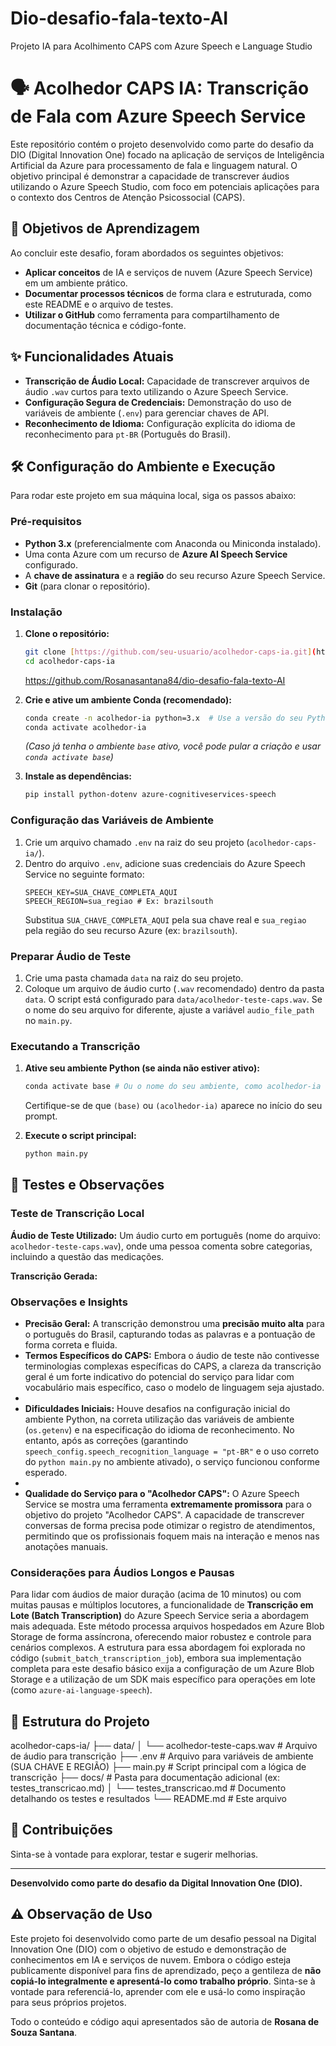 # Dio-desafio-fala-texto-AI
Projeto IA para Acolhimento CAPS com Azure Speech e Language Studio

# 🗣️ Acolhedor CAPS IA: Transcrição de Fala com Azure Speech Service

Este repositório contém o projeto desenvolvido como parte do desafio da DIO (Digital Innovation One) focado na aplicação de serviços de Inteligência Artificial da Azure para processamento de fala e linguagem natural. O objetivo principal é demonstrar a capacidade de transcrever áudios utilizando o Azure Speech Studio, com foco em potenciais aplicações para o contexto dos Centros de Atenção Psicossocial (CAPS).

## 🚀 Objetivos de Aprendizagem

Ao concluir este desafio, foram abordados os seguintes objetivos:

* **Aplicar conceitos** de IA e serviços de nuvem (Azure Speech Service) em um ambiente prático.
* **Documentar processos técnicos** de forma clara e estruturada, como este README e o arquivo de testes.
* **Utilizar o GitHub** como ferramenta para compartilhamento de documentação técnica e código-fonte.

## ✨ Funcionalidades Atuais

* **Transcrição de Áudio Local:** Capacidade de transcrever arquivos de áudio `.wav` curtos para texto utilizando o Azure Speech Service.
* **Configuração Segura de Credenciais:** Demonstração do uso de variáveis de ambiente (`.env`) para gerenciar chaves de API.
* **Reconhecimento de Idioma:** Configuração explícita do idioma de reconhecimento para `pt-BR` (Português do Brasil).

## 🛠️ Configuração do Ambiente e Execução

Para rodar este projeto em sua máquina local, siga os passos abaixo:

### Pré-requisitos

* **Python 3.x** (preferencialmente com Anaconda ou Miniconda instalado).
* Uma conta Azure com um recurso de **Azure AI Speech Service** configurado.
* A **chave de assinatura** e a **região** do seu recurso Azure Speech Service.
* **Git** (para clonar o repositório).

### Instalação

1.  **Clone o repositório:**
    ```bash
    git clone [https://github.com/seu-usuario/acolhedor-caps-ia.git](https://github.com/seu-usuario/acolhedor-caps-ia.git)
    cd acolhedor-caps-ia
    ```
    https://github.com/Rosanasantana84/dio-desafio-fala-texto-AI

2.  **Crie e ative um ambiente Conda (recomendado):**
    ```bash
    conda create -n acolhedor-ia python=3.x  # Use a versão do seu Python
    conda activate acolhedor-ia
    ```
    *(Caso já tenha o ambiente `base` ativo, você pode pular a criação e usar `conda activate base`)*

3.  **Instale as dependências:**
    ```bash
    pip install python-dotenv azure-cognitiveservices-speech
    ```

### Configuração das Variáveis de Ambiente

1.  Crie um arquivo chamado `.env` na raiz do seu projeto (`acolhedor-caps-ia/`).
2.  Dentro do arquivo `.env`, adicione suas credenciais do Azure Speech Service no seguinte formato:
    ```
    SPEECH_KEY=SUA_CHAVE_COMPLETA_AQUI
    SPEECH_REGION=sua_regiao # Ex: brazilsouth
    ```
    Substitua `SUA_CHAVE_COMPLETA_AQUI` pela sua chave real e `sua_regiao` pela região do seu recurso Azure (ex: `brazilsouth`).

### Preparar Áudio de Teste

1.  Crie uma pasta chamada `data` na raiz do seu projeto.
2.  Coloque um arquivo de áudio curto (`.wav` recomendado) dentro da pasta `data`. O script está configurado para `data/acolhedor-teste-caps.wav`. Se o nome do seu arquivo for diferente, ajuste a variável `audio_file_path` no `main.py`.

### Executando a Transcrição

1.  **Ative seu ambiente Python (se ainda não estiver ativo):**
    ```bash
    conda activate base # Ou o nome do seu ambiente, como acolhedor-ia
    ```
    Certifique-se de que `(base)` ou `(acolhedor-ia)` aparece no início do seu prompt.

2.  **Execute o script principal:**
    ```bash
    python main.py
    ```

## 📝 Testes e Observações

### Teste de Transcrição Local

**Áudio de Teste Utilizado:**
Um áudio curto em português (nome do arquivo: `acolhedor-teste-caps.wav`), onde uma pessoa comenta sobre categorias, incluindo a questão das medicações.

**Transcrição Gerada:**
### Observações e Insights

* **Precisão Geral:** A transcrição demonstrou uma **precisão muito alta** para o português do Brasil, capturando todas as palavras e a pontuação de forma correta e fluida.
* **Termos Específicos do CAPS:** Embora o áudio de teste não contivesse terminologias complexas específicas do CAPS, a clareza da transcrição geral é um forte indicativo do potencial do serviço para lidar com vocabulário mais específico, caso o modelo de linguagem seja ajustado.
* 
* **Dificuldades Iniciais:** Houve desafios na configuração inicial do ambiente Python, na correta utilização das variáveis de ambiente (`os.getenv`) e na especificação do idioma de reconhecimento. No entanto, após as correções (garantindo `speech_config.speech_recognition_language = "pt-BR"` e o uso correto do `python main.py` no ambiente ativado), o serviço funcionou conforme esperado.
* 
* **Qualidade do Serviço para o "Acolhedor CAPS":** O Azure Speech Service se mostra uma ferramenta **extremamente promissora** para o objetivo do projeto "Acolhedor CAPS". A capacidade de transcrever conversas de forma precisa pode otimizar o registro de atendimentos, permitindo que os profissionais foquem mais na interação e menos nas anotações manuais.

### Considerações para Áudios Longos e Pausas

Para lidar com áudios de maior duração (acima de 10 minutos) ou com muitas pausas e múltiplos locutores, a funcionalidade de **Transcrição em Lote (Batch Transcription)** do Azure Speech Service seria a abordagem mais adequada. Este método processa arquivos hospedados em Azure Blob Storage de forma assíncrona, oferecendo maior robustez e controle para cenários complexos. A estrutura para essa abordagem foi explorada no código (`submit_batch_transcription_job`), embora sua implementação completa para este desafio básico exija a configuração de um Azure Blob Storage e a utilização de um SDK mais específico para operações em lote (como `azure-ai-language-speech`).

## 📁 Estrutura do Projeto
acolhedor-caps-ia/
├── data/
│   └── acolhedor-teste-caps.wav  # Arquivo de áudio para transcrição
├── .env                          # Arquivo para variáveis de ambiente (SUA CHAVE E REGIÃO)
├── main.py                       # Script principal com a lógica de transcrição
├── docs/                         # Pasta para documentação adicional (ex: testes_transcricao.md)
│   └── testes_transcricao.md     # Documento detalhando os testes e resultados
└── README.md                     # Este arquivo

## 🤝 Contribuições

Sinta-se à vontade para explorar, testar e sugerir melhorias.

---
**Desenvolvido como parte do desafio da Digital Innovation One (DIO).**

## ⚠️ Observação de Uso

Este projeto foi desenvolvido como parte de um desafio pessoal na Digital Innovation One (DIO) com o objetivo de estudo e demonstração de conhecimentos em IA e serviços de nuvem. Embora o código esteja publicamente disponível para fins de aprendizado, peço a gentileza de **não copiá-lo integralmente e apresentá-lo como trabalho próprio**. Sinta-se à vontade para referenciá-lo, aprender com ele e usá-lo como inspiração para seus próprios projetos.

Todo o conteúdo e código aqui apresentados são de autoria de **Rosana de Souza Santana**.
